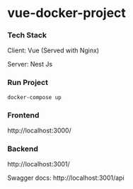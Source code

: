 # vue-docker-project

### Tech Stack

Client: Vue (Served with Nginx)

Server: Nest Js

### Run Project

```
docker-compose up
```

### Frontend

http://localhost:3000/

### Backend

http://localhost:3001/

Swagger docs: http://localhost:3001/api
